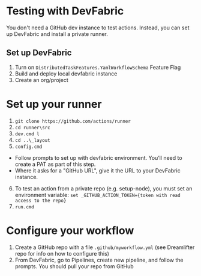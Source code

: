 # Testing with DevFabric

You don't need a GitHub dev instance to test actions.
Instead, you can set up DevFabric and install a private runner.

## Set up DevFabric
 
1. Turn on `DistributedTaskFeatures.YamlWorkflowSchema` Feature Flag
2. Build and deploy local devfabric instance
3. Create an org/project
 
# Set up your runner
 
1. `git clone https://github.com/actions/runner`
2. `cd runner\src`
3. `dev.cmd l`
4. `cd ..\_layout`
5. `config.cmd`
  - Follow prompts to set up with devfabric environment. You’ll need to create a PAT as part of this step.
  - Where it asks for a "GitHub URL", give it the URL to your DevFabric instance.
6. To test an action from a private repo (e.g. setup-node), you must set an environment variable: `set _GITHUB_ACTION_TOKEN={token with read access to the repo}`
7. `run.cmd`
 
# Configure your workflow
 
1. Create a GitHub repo with a file `.github/myworkflow.yml` (see Dreamlifter repo for info on how to configure this)
2. From DevFabric, go to Pipelines, create new pipeline, and follow the prompts. You should pull your repo from GitHub
